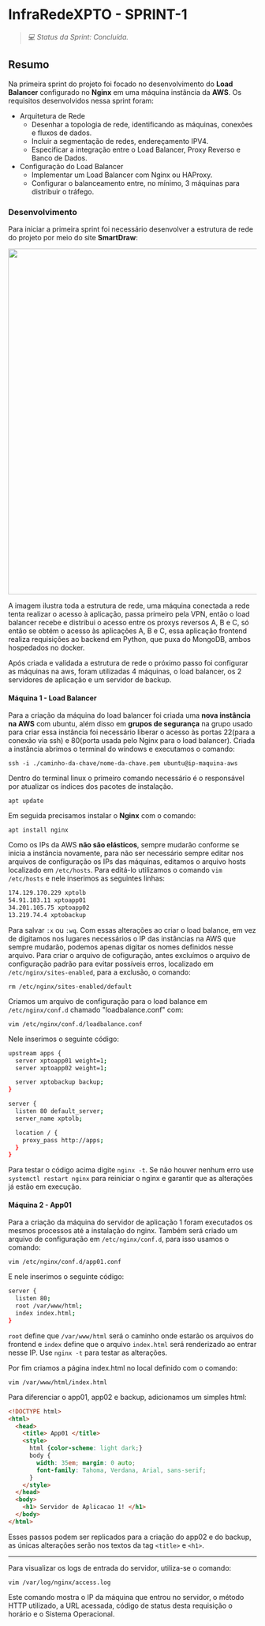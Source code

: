 # InfraRedeXPTO - SPRINT-1

> _💻 Status da Sprint: Concluída._

## Resumo
<p align="justify">
  
Na primeira sprint do projeto foi focado no desenvolvimento do **Load Balancer** configurado no **Nginx** em uma máquina instância da **AWS**. Os requisitos desenvolvidos nessa sprint foram:

- Arquitetura de Rede
   - Desenhar a topologia de rede, identificando as máquinas, conexões e fluxos de dados.
   - Incluir a segmentação de redes, endereçamento IPV4.
   - Especificar a integração entre o Load Balancer, Proxy Reverso e Banco de Dados.
- Configuração do Load Balancer
   - Implementar um Load Balancer com Nginx ou HAProxy.
   - Configurar o balanceamento entre, no mínimo, 3 máquinas para distribuir o tráfego.

</p>

### Desenvolvimento
<p align="justify">
  
Para iniciar a primeira sprint foi necessário desenvolver a estrutura de rede do projeto por meio do site **SmartDraw**:

<img src="https://github.com/user-attachments/assets/d77d97e2-8152-423f-84eb-923a8b554af9" width=700 />

A imagem ilustra toda a estrutura de rede, uma máquina conectada a rede tenta realizar o acesso à aplicação, passa primeiro pela VPN, então o load balancer recebe e distribui o acesso entre os proxys reversos A, B e C, só então se obtém o acesso às aplicações A, B e C, essa aplicação frontend realiza requisições ao backend em Python, que puxa do MongoDB, ambos hospedados no docker.

Após criada e validada a estrutura de rede o próximo passo foi configurar as máquinas na aws, foram utilizadas 4 máquinas, o load balancer, os 2 servidores de aplicação e um servidor de backup.

#### Máquina 1 - Load Balancer

Para a criação da máquina do load balancer foi criada uma **nova instância na AWS** com ubuntu, além disso em **grupos de segurança** na grupo usado para criar essa instância foi necessário liberar o acesso às portas 22(para a conexão via ssh) e 80(porta usada pelo Nginx para o load balancer). Criada a instância abrimos o terminal do windows e executamos o comando:

`ssh -i ./caminho-da-chave/nome-da-chave.pem ubuntu@ip-maquina-aws`

Dentro do terminal linux o primeiro comando necessário é o responsável por atualizar os índices dos pacotes de instalação.

`apt update`

Em seguida precisamos instalar o **Nginx** com o comando:

`apt install nginx`

Como os IPs da AWS **não são elásticos**, sempre mudarão conforme se inicia a instância novamente, para não ser necessário sempre editar nos arquivos de configuração os IPs das máquinas, editamos o arquivo hosts localizado em `/etc/hosts`. Para editá-lo utilizamos o comando `vim /etc/hosts` e nele inserimos as seguintes linhas:

```bash
174.129.170.229 xptolb
54.91.183.11 xptoapp01
34.201.105.75 xptoapp02
13.219.74.4 xptobackup

```

Para salvar `:x` ou `:wq`. Com essas alterações ao criar o load balance, em vez de digitamos nos lugares necessários o IP das instâncias na AWS que sempre mudarão, podemos apenas digitar os nomes definidos nesse arquivo. Para criar o arquivo de cofiguração, antes excluímos o arquivo de configuração padrão para evitar possíveis erros, localizado em `/etc/nginx/sites-enabled`, para a exclusão, o comando: 

`rm /etc/nginx/sites-enabled/default`

Criamos um arquivo de configuração para o load balance em `/etc/nginx/conf.d` chamado "loadbalance.conf" com:

`vim /etc/nginx/conf.d/loadbalance.conf`

Nele inserimos o seguinte código:

```bash
upstream apps {
  server xptoapp01 weight=1;
  server xptoapp02 weight=1;

  server xptobackup backup;
}

server {
  listen 80 default_server;
  server_name xptolb;

  location / {
    proxy_pass http://apps;
  }
}
```
Para testar o código acima digite `nginx -t`. Se não houver nenhum erro use `systemctl restart nginx` para reiniciar o nginx e garantir que as alterações já estão em execução.

#### Máquina 2 - App01

Para a criação da máquina do servidor de aplicação 1 foram executados os mesmos processos até a instalação do nginx. Também será criado um arquivo de configuração em `/etc/nginx/conf.d`, para isso usamos o comando:

`vim /etc/nginx/conf.d/app01.conf`

E nele inserimos o seguinte código:

```bash
server {
  listen 80;
  root /var/www/html;
  index index.html;
}
```

`root` define que `/var/www/html` será o caminho onde estarão os arquivos do frontend e `index` define que o arquivo `index.html` será renderizado ao entrar nesse IP. Use `nginx -t` para testar as alterações.

Por fim criamos a página index.html no local definido com o comando:

`vim /var/www/html/index.html`

Para diferenciar o app01, app02 e backup, adicionamos um simples html:

```html
<!DOCTYPE html>
<html>
  <head>
    <title> App01 </title>
    <style>
      html {color-scheme: light dark;}
      body {
        width: 35em; margin: 0 auto;
        font-family: Tahoma, Verdana, Arial, sans-serif;
      }
    </style>
  </head>
  <body>
    <h1> Servidor de Aplicacao 1! </h1>
  </body>
</html>
```

Esses passos podem ser replicados para a criação do app02 e do backup, as únicas alterações serão nos textos da tag `<title>` e `<h1>`.

---

Para visualizar os logs de entrada do servidor, utiliza-se o comando:

`vim /var/log/nginx/access.log`

Este comando mostra o IP da máquina que entrou no servidor, o método HTTP utilizado, a URL acessada, código de status desta requisição o horário e o Sistema Operacional.
